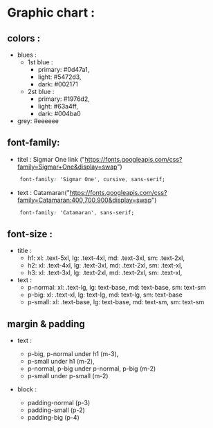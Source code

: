 # Graphic chart :

## colors :

- blues :
    - 1st blue :
        - primary: #0d47a1,
        - light: #5472d3,
        - dark: #002171
    - 2st blue :
        - primary: #1976d2,
        - light: #63a4ff,
        - dark: #004ba0
- grey: #eeeeee

## font-family:
- titel : Sigmar One link ("https://fonts.googleapis.com/css?family=Sigmar+One&display=swap")
```css
    font-family: 'Sigmar One', cursive, sans-serif;
```
- text : Catamaran("https://fonts.googleapis.com/css?family=Catamaran:400,700,900&display=swap")
```css
    font-family: 'Catamaran', sans-serif;
```

## font-size :

- title :
    - h1: xl: .text-5xl, lg: .text-4xl, md: .text-3xl, sm: .text-2xl,
    - h2: xl: .text-4xl, lg: .text-3xl, md: .text-2xl, sm: .text-xl,
    - h3: xl: .text-3xl, lg: .text-2xl, md: .text-2xl, sm: .text-xl,
- text :
    - p-normal: xl: .text-lg, lg: text-base, md: text-base, sm: text-sm
    - p-big: xl: .text-xl, lg: text-lg, md: text-lg, sm: text-base
    - p-small: xl: .text-base, lg: text-base, md: text-sm, sm: text-sm

## margin & padding

- text :
    - p-big, p-normal under h1 (m-3),
    - p-small under h1 (m-2),
    - p-normal, p-big under p-normal, p-big (m-2)
    - p-small under p-small (m-2)

- block :
    - padding-normal (p-3)
    - padding-small (p-2)
    - padding-big (p-4)